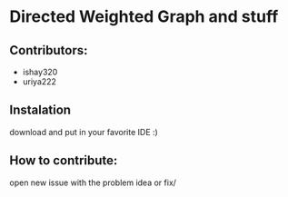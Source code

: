 # Directed Weighted Graph and stuff

## Contributors:
* ishay320
* uriya222

## Instalation
download and put in your favorite IDE :)

## How to contribute:
open new issue with the problem idea or fix/

